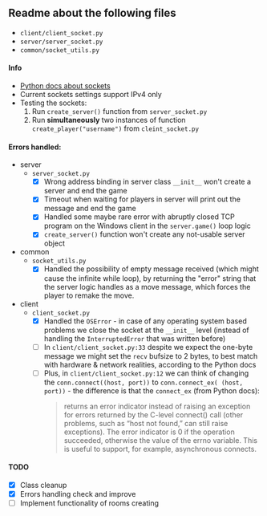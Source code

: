 ## Readme about the following files
- `client/client_socket.py` 
- `server/server_socket.py`
- `common/socket_utils.py`

#### Info
- [Python docs about sockets](https://docs.python.org/3/library/socket.html)
- Current sockets settings support IPv4 only
- Testing the sockets:
    1. Run `create_server()` function from `server_socket.py`
    2. Run **simultaneously** two instances of function `create_player("username")` from `cleint_socket.py`

#### Errors handled:
- server 
    - `server_socket.py`
        - [X] Wrong address binding in server class `__init__` won't create a server and end the game
        - [X] Timeout when waiting for players in server will print out the message and end the game
        - [X] Handled some maybe rare error with abruptly closed TCP program on the Windows client in the 
        `server.game()` loop logic
        - [X] `create_server()` function won't create any not-usable server object
- common 
    - `socket_utils.py`
        - [X] Handled the possibility of empty message received (which might cause the infinite while loop),
        by returning the "error" string that the server logic handles as a move message, which forces the player
        to remake the move. 
- client
    - `client_socket.py`
        - [X] Handled the `OSError` - in case of any operating system based problems we close the socket at the `__init__` level 
        (instead of handling the `InterruptedError` that was written before)
        - [ ] In `client/client_socket.py:33` despite we expect the one-byte message we might set the `recv` bufsize to 2 bytes, 
to best match with hardware & network realities, according to the Python docs
        - [ ] Plus, in `client/client_socket.py:12` we can think of changing the `conn.connect((host, port))` to `conn.connect_ex(
    (host, port))` - the difference is that the `connect_ex` (from Python docs): 
            >returns an error indicator instead of raising an exception for errors returned by 
            the C-level connect() call (other problems, such as “host not found,” can still 
            raise exceptions). The error indicator is 0 if the operation succeeded, 
            otherwise the value of the errno variable. This is useful to support, for example, 
            asynchronous connects.

#### TODO
- [X] Class cleanup
- [X] Errors handling check and improve
- [ ] Implement functionality of rooms creating
